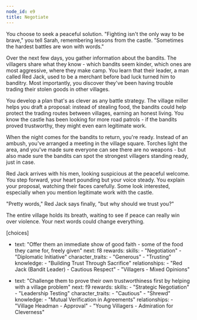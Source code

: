 ```yaml
---
node_id: e9
title: Negotiate
---
```


You choose to seek a peaceful solution. "Fighting isn't the only way to be brave," you tell Sarah, remembering lessons from the castle. "Sometimes the hardest battles are won with words."

Over the next few days, you gather information about the bandits. The villagers share what they know - which bandits seem kinder, which ones are most aggressive, where they make camp. You learn that their leader, a man called Red Jack, used to be a merchant before bad luck turned him to banditry. Most importantly, you discover they've been having trouble trading their stolen goods in other villages.

You develop a plan that's as clever as any battle strategy. The village miller helps you draft a proposal: instead of stealing food, the bandits could help protect the trading routes between villages, earning an honest living. You know the castle has been looking for more road patrols - if the bandits proved trustworthy, they might even earn legitimate work.

When the night comes for the bandits to return, you're ready. Instead of an ambush, you've arranged a meeting in the village square. Torches light the area, and you've made sure everyone can see there are no weapons - but also made sure the bandits can spot the strongest villagers standing ready, just in case.

Red Jack arrives with his men, looking suspicious at the peaceful welcome. You step forward, your heart pounding but your voice steady. You explain your proposal, watching their faces carefully. Some look interested, especially when you mention legitimate work with the castle.

"Pretty words," Red Jack says finally, "but why should we trust you?"

The entire village holds its breath, waiting to see if peace can really win over violence. Your next words could change everything.

[choices]
- text: "Offer them an immediate show of good faith - some of the food they came for, freely given"
  next: f8
  rewards:
    skills: 
      - "Negotiation"
      - "Diplomatic Initiative"
    character_traits:
      - "Generous"
      - "Trusting"
    knowledge:
      - "Building Trust Through Sacrifice"
    relationships:
      - "Red Jack (Bandit Leader) - Cautious Respect"
      - "Villagers - Mixed Opinions"

- text: "Challenge them to prove their own trustworthiness first by helping with a village problem"
  next: f9
  rewards:
    skills: 
      - "Strategic Negotiation"
      - "Leadership Testing"
    character_traits:
      - "Cautious"
      - "Shrewd"
    knowledge:
      - "Mutual Verification in Agreements"
    relationships:
      - "Village Headman - Approval"
      - "Young Villagers - Admiration for Cleverness"